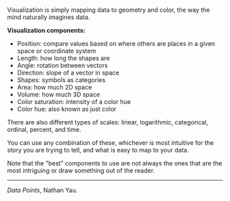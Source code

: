 Visualization is simply mapping data to geometry and color, the way the mind naturally imagines data.

**Visualization components:**
- Position: compare values based on where others are places in a given space or coordinate system
- Length: how long the shapes are
- Angle: rotation between vectors
- Direction: slope of a vector in space
- Shapes: symbols as categories
- Area: how much 2D space
- Volume: how much 3D space
- Color saturation: intensity of a color hue
- Color hue: also known as just color

There are also different types of scales: linear, logarithmic, categorical, ordinal, percent, and time.

You can use any combination of these, whichever is most intuitive for the story you are trying to tell, and what is easy to map to your data.

Note that the "best" components to use are not always the ones that are the most intriguing or draw something out of the reader.

--- 

*Data Points*, Nathan Yau.